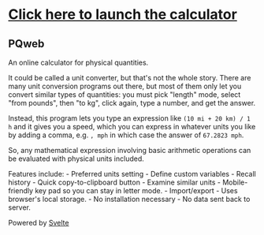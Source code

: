 # [Click here to launch the calculator](https://dfpercush.github.io/pqweb)

## PQweb
An online calculator for physical quantities.

It could be called a unit converter, but that's not the whole story. There are many unit conversion programs out there, but most of them only let you convert similar types of quantities: you must pick "length" mode, select "from pounds", then "to kg", click again, type a number, and get the answer.

Instead, this program lets you type an expression like
``` (10 mi + 20 km) / 1 h ```
and it gives you a speed, which you can express in whatever units you like by adding a comma, e.g. `, mph` in which case the answer of `67.2823 mph`.

So, any mathematical expression involving basic arithmetic operations can be evaluated with physical units included.


Features include:
	- Preferred units setting
	- Define custom variables
	- Recall history
	- Quick copy-to-clipboard button
	- Examine similar units
	- Mobile-friendly key pad so you can stay in letter mode.
	- Import/export
	- Uses browser's local storage.
	- No installation necessary
	- No data sent back to server.

Powered by [Svelte](https://svelte.dev/)
